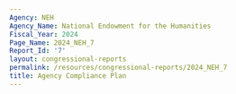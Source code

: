```yaml
---
Agency: NEH
Agency_Name: National Endowment for the Humanities
Fiscal_Year: 2024
Page_Name: 2024_NEH_7
Report_Id: '7'
layout: congressional-reports
permalink: /resources/congressional-reports/2024_NEH_7
title: Agency Compliance Plan
---
```

